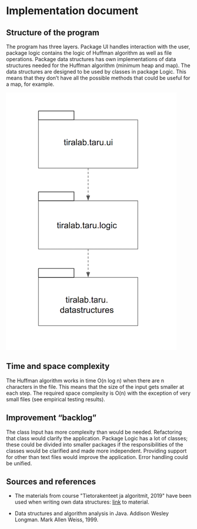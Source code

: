 # Implementation document

## Structure of the program

The program has three layers. Package UI handles interaction with the user, package logic contains the logic of Huffman algorithm as well as file operations. Package data structures has own implementations of data structures needed for the Huffman algorithm (minimum heap and map). The data structures are designed to be used by classes in package Logic. This means that they don’t have all the possible methods that could be useful for a map, for example.

![packages](https://github.com/tsalohei/tiralab-taru/blob/main/documentation/images/packages_graph.png)

## Time and space complexity

The Huffman algorithm works in time O(n log n) when there are n characters in the file. This means that the size of the input gets smaller at each step. The required space complexity is O(n) with the exception of very small files (see empirical testing results). 

## Improvement “backlog”

The class Input has more complexity than would be needed. Refactoring that class would clarify the application. Package Logic has a lot of classes; these could be divided into smaller packages if the responsibilities of the classes would be clarified and made more independent. Providing support for other than text files would improve the application. Error handling could be unified.  

## Sources and references

* The materials from course "Tietorakenteet ja algoritmit, 2019" have been used when writing own data structures: [link](https://tira-s19.mooc.fi/materiaali) to material.

* Data structures and algorithm analysis in Java. Addison Wesley Longman. Mark Allen Weiss, 1999.
